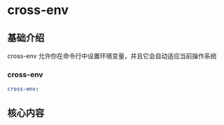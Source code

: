 # cross-env


## 基础介绍

cross-env 允许你在命令行中设置环境变量，并且它会自动适应当前操作系统


### cross-env
```yaml
cross-env:

```

## 核心内容
